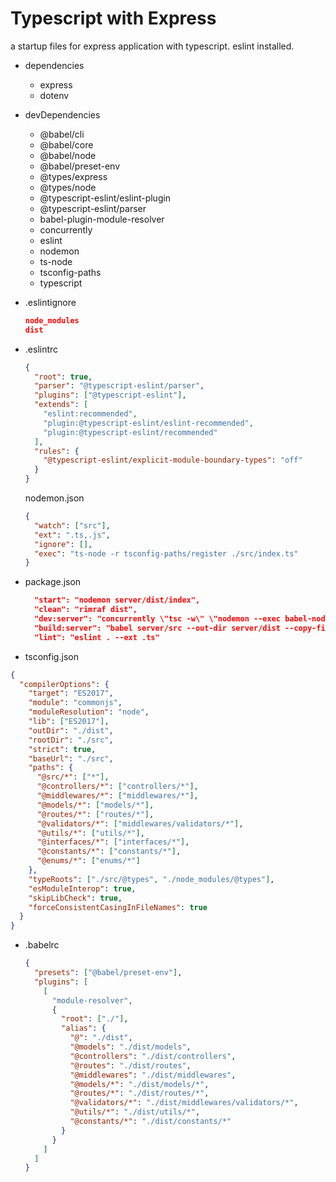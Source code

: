 # Typescript with Express

a startup files for express application with typescript.
eslint installed.

- dependencies
  - express
  - dotenv
- devDependencies

  - @babel/cli
  - @babel/core
  - @babel/node
  - @babel/preset-env
  - @types/express
  - @types/node
  - @typescript-eslint/eslint-plugin
  - @typescript-eslint/parser
  - babel-plugin-module-resolver
  - concurrently
  - eslint
  - nodemon
  - ts-node
  - tsconfig-paths
  - typescript

- .eslintignore

  ```json
  node_modules
  dist
  ```

- .eslintrc

  ```json
  {
    "root": true,
    "parser": "@typescript-eslint/parser",
    "plugins": ["@typescript-eslint"],
    "extends": [
      "eslint:recommended",
      "plugin:@typescript-eslint/eslint-recommended",
      "plugin:@typescript-eslint/recommended"
    ],
    "rules": {
      "@typescript-eslint/explicit-module-boundary-types": "off"
    }
  }
  ```

  nodemon.json

  ```json
  {
    "watch": ["src"],
    "ext": ".ts,.js",
    "ignore": [],
    "exec": "ts-node -r tsconfig-paths/register ./src/index.ts"
  }
  ```

- package.json

  ```json
    "start": "nodemon server/dist/index",
    "clean": "rimraf dist",
    "dev:server": "concurrently \"tsc -w\" \"nodemon --exec babel-node dist/index.js\"",
    "build:server": "babel server/src --out-dir server/dist --copy-files",
    "lint": "eslint . --ext .ts"
  ```

- tsconfig.json

```json
{
  "compilerOptions": {
    "target": "ES2017",
    "module": "commonjs",
    "moduleResolution": "node",
    "lib": ["ES2017"],
    "outDir": "./dist",
    "rootDir": "./src",
    "strict": true,
    "baseUrl": "./src",
    "paths": {
      "@src/*": ["*"],
      "@controllers/*": ["controllers/*"],
      "@middlewares/*": ["middlewares/*"],
      "@models/*": ["models/*"],
      "@routes/*": ["routes/*"],
      "@validators/*": ["middlewares/validators/*"],
      "@utils/*": ["utils/*"],
      "@interfaces/*": ["interfaces/*"],
      "@constants/*": ["constants/*"],
      "@enums/*": ["enums/*"]
    },
    "typeRoots": ["./src/@types", "./node_modules/@types"],
    "esModuleInterop": true,
    "skipLibCheck": true,
    "forceConsistentCasingInFileNames": true
  }
}
```

- .babelrc

  ```json
  {
    "presets": ["@babel/preset-env"],
    "plugins": [
      [
        "module-resolver",
        {
          "root": ["./"],
          "alias": {
            "@": "./dist",
            "@models": "./dist/models",
            "@controllers": "./dist/controllers",
            "@routes": "./dist/routes",
            "@middlewares": "./dist/middlewares",
            "@models/*": "./dist/models/*",
            "@routes/*": "./dist/routes/*",
            "@validators/*": "./dist/middlewares/validators/*",
            "@utils/*": "./dist/utils/*",
            "@constants/*": "./dist/constants/*"
          }
        }
      ]
    ]
  }
  ```

```

```
